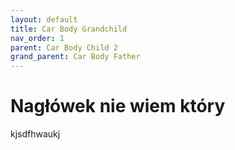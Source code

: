 ```yaml
---
layout: default
title: Car Body Grandchild
nav_order: 1
parent: Car Body Child 2
grand_parent: Car Body Father
---
```


# Nagłówek nie wiem który
kjsdfhwaukj